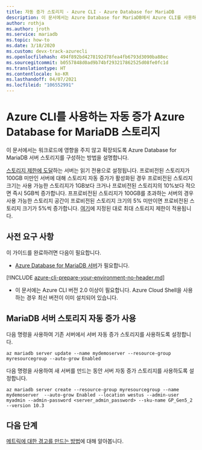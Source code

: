 ```yaml
---
title: 자동 증가 스토리지 - Azure CLI - Azure Database for MariaDB
description: 이 문서에서는 Azure Database for MariaDB에서 Azure CLI를 사용하여 자동 증가 스토리지를 사용하도록 설정하는 방법을 설명합니다.
author: rothja
ms.author: jroth
ms.service: mariadb
ms.topic: how-to
ms.date: 3/18/2020
ms.custom: devx-track-azurecli
ms.openlocfilehash: 494f892bd4278192d78fea4fb6793d3090ba88ec
ms.sourcegitcommit: b0557848d0ad9b74bf293217862525d08fe0fc1d
ms.translationtype: HT
ms.contentlocale: ko-KR
ms.lasthandoff: 04/07/2021
ms.locfileid: "106552991"
---
```

# <a name="auto-grow-azure-database-for-mariadb-storage-using-the-azure-cli"></a>Azure CLI를 사용하는 자동 증가 Azure Database for MariaDB 스토리지
이 문서에서는 워크로드에 영향을 주지 않고 확장되도록 Azure Database for MariaDB 서버 스토리지를 구성하는 방법을 설명합니다.

[스토리지 제한에 도달](concepts-pricing-tiers.md#reaching-the-storage-limit)하는 서버는 읽기 전용으로 설정됩니다. 프로비전된 스토리지가 100GB 미만인 서버에 대해 스토리지 자동 증가가 활성화된 경우 프로비전된 스토리지 크기는 사용 가능한 스토리지가 1GB보다 크거나 프로비전된 스토리지의 10%보다 적으면 즉시 5GB씩 증가합니다. 프프로비전된 스토리지가 100GB를 초과하는 서버의 경우 사용 가능한 스토리지 공간이 프로비전된 스토리지 크기의 5% 미만이면 프로비전된 스토리지 크기가 5%씩 증가합니다. [여기](concepts-pricing-tiers.md#storage)에 지정된 대로 최대 스토리지 제한이 적용됩니다.

## <a name="prerequisites"></a>사전 요구 사항

이 가이드를 완료하려면 다음이 필요합니다.

- [Azure Database for MariaDB 서버](quickstart-create-mariadb-server-database-using-azure-cli.md)가 필요합니다.

[!INCLUDE [azure-cli-prepare-your-environment-no-header.md](../../includes/azure-cli-prepare-your-environment-no-header.md)]

- 이 문서에는 Azure CLI 버전 2.0 이상이 필요합니다. Azure Cloud Shell을 사용하는 경우 최신 버전이 이미 설치되어 있습니다.

## <a name="enable-mariadb-server-storage-auto-grow"></a>MariaDB 서버 스토리지 자동 증가 사용

다음 명령을 사용하여 기존 서버에서 서버 자동 증가 스토리지를 사용하도록 설정합니다.

```azurecli-interactive
az mariadb server update --name mydemoserver --resource-group myresourcegroup --auto-grow Enabled
```

다음 명령을 사용하여 새 서버를 만드는 동안 서버 자동 증가 스토리지를 사용하도록 설정합니다.

```azurecli-interactive
az mariadb server create --resource-group myresourcegroup --name mydemoserver  --auto-grow Enabled --location westus --admin-user myadmin --admin-password <server_admin_password> --sku-name GP_Gen5_2 --version 10.3
```

## <a name="next-steps"></a>다음 단계

[메트릭에 대한 경고를 만드는 방법](howto-alert-metric.md)에 대해 알아봅니다.
